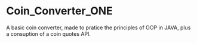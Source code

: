 # Coin_Converter_ONE
A basic coin converter, made to pratice the principles of OOP in JAVA, plus a consuption of a coin quotes API.
